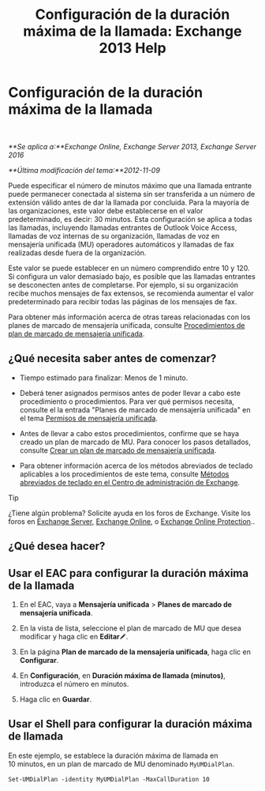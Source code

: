 ﻿---
title: 'Configuración de la duración máxima de la llamada: Exchange 2013 Help'
TOCTitle: Configuración de la duración máxima de la llamada
ms:assetid: 01aa40d2-f918-472b-bace-158222143484
ms:mtpsurl: https://technet.microsoft.com/es-es/library/Ee423535(v=EXCHG.150)
ms:contentKeyID: 49895436
ms.date: 05/22/2018
mtps_version: v=EXCHG.150
ms.translationtype: MT
---

# Configuración de la duración máxima de la llamada

 

_**Se aplica a:**Exchange Online, Exchange Server 2013, Exchange Server 2016_

_**Última modificación del tema:**2012-11-09_

Puede especificar el número de minutos máximo que una llamada entrante puede permanecer conectada al sistema sin ser transferida a un número de extensión válido antes de dar la llamada por concluida. Para la mayoría de las organizaciones, este valor debe establecerse en el valor predeterminado, es decir: 30 minutos. Esta configuración se aplica a todas las llamadas, incluyendo llamadas entrantes de Outlook Voice Access, llamadas de voz internas de su organización, llamadas de voz en mensajería unificada (MU) operadores automáticos y llamadas de fax realizadas desde fuera de la organización.

Este valor se puede establecer en un número comprendido entre 10 y 120. Si configura un valor demasiado bajo, es posible que las llamadas entrantes se desconecten antes de completarse. Por ejemplo, si su organización recibe muchos mensajes de fax extensos, se recomienda aumentar el valor predeterminado para recibir todas las páginas de los mensajes de fax.

Para obtener más información acerca de otras tareas relacionadas con los planes de marcado de mensajería unificada, consulte [Procedimientos de plan de marcado de mensajería unificada](um-dial-plan-procedures-exchange-2013-help.md).

## ¿Qué necesita saber antes de comenzar?

  - Tiempo estimado para finalizar: Menos de 1 minuto.

  - Deberá tener asignados permisos antes de poder llevar a cabo este procedimiento o procedimientos. Para ver qué permisos necesita, consulte el la entrada "Planes de marcado de mensajería unificada" en el tema [Permisos de mensajería unificada](unified-messaging-permissions-exchange-2013-help.md).

  - Antes de llevar a cabo estos procedimientos, confirme que se haya creado un plan de marcado de MU. Para conocer los pasos detallados, consulte [Crear un plan de marcado de mensajería unificada](create-a-um-dial-plan-exchange-2013-help.md).

  - Para obtener información acerca de los métodos abreviados de teclado aplicables a los procedimientos de este tema, consulte [Métodos abreviados de teclado en el Centro de administración de Exchange](keyboard-shortcuts-in-the-exchange-admin-center-exchange-online-protection-help.md).


> [!TIP]
> ¿Tiene algún problema? Solicite ayuda en los foros de Exchange. Visite los foros en <A href="https://go.microsoft.com/fwlink/p/?linkid=60612">Exchange Server</A>, <A href="https://go.microsoft.com/fwlink/p/?linkid=267542">Exchange Online</A>, o <A href="https://go.microsoft.com/fwlink/p/?linkid=285351">Exchange Online Protection</A>..



## ¿Qué desea hacer?

## Usar el EAC para configurar la duración máxima de la llamada

1.  En el EAC, vaya a **Mensajería unificada** \> **Planes de marcado de mensajería unificada**.

2.  En la vista de lista, seleccione el plan de marcado de MU que desea modificar y haga clic en **Editar**![Icono Editar](images/Bb124582.6f53ccb2-1f13-4c02-bea0-30690e6ea71d(EXCHG.150).gif "Icono Editar").

3.  En la página **Plan de marcado de la mensajería unificada**, haga clic en **Configurar**.

4.  En **Configuración**, en **Duración máxima de llamada (minutos)**, introduzca el número en minutos.

5.  Haga clic en **Guardar**.

## Usar el Shell para configurar la duración máxima de llamada

En este ejemplo, se establece la duración máxima de llamada en 10 minutos, en un plan de marcado de MU denominado `MyUMDialPlan`.

    Set-UMDialPlan -identity MyUMDialPlan -MaxCallDuration 10

